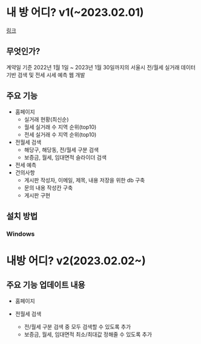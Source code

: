 # 내 방 어디? v1(~2023.02.01)
[링크](https://seungkyu37-project2-app-3b4qng.streamlit.app/)

## 무엇인가?
계약일 기준 2022년 1월 1일 ~ 2023년 1월 30일까지의 서울시 전/월세 실거래 데이터 기반 검색 및 전세 시세 예측 웹 개발

## 주요 기능
- 홈페이지
    - 실거래 현황(최신순)
    - 월세 실거래 수 지역 순위(top10)
    - 전세 실거래 수 지역 순위(top10)
- 전월세 검색
    - 해당구, 해당동, 전/월세 구분 검색
    - 보증금, 월세, 임대면적 슬라이더 검색
- 전세 예측
- 건의사항
    - 게시판 작성자, 이메일, 제목, 내용 저장을 위한 db 구축
    - 문의 내용 작성칸 구축
    - 게시판 구현

## 설치 방법
### Windows

# 내방 어디? v2(2023.02.02~)

## 주요 기능 업데이트 내용
- 홈페이지
    
- 전월세 검색
    - 전/월세 구분 검색 중 모두 검색할 수 있도록 추가
    - 보증금, 월세, 임대면적 최소/최대값 정해줄 수 있도록 추가